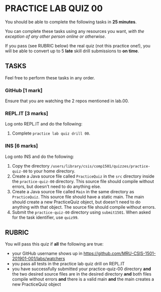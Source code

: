 # PRACTICE LAB QUIZ 00

You should be able to complete the following tasks in **25 minutes**.

You can complete these tasks using any resources you want, _with the exception of any other person online or otherwise_.

If you pass (see RUBRIC below) the real quiz (not this practice one!), you will be able to convert up to 5 **late** skill drill submissions to **on time**.

## TASKS

Feel free to perform these tasks in any order.

### GitHub [1 mark]

Ensure that you are watching the 2 repos mentioned in lab.00.

### REPL<span>.</span>IT [3 marks]

Log onto REPL.IT and do the following:

1. Complete `practice lab quiz drill 00`.

### INS [6 marks]

Log onto INS and do the following:

1. Copy the directory `/users/library/csis/comp1501/quizzes/practice-quiz-00` to your home directory.
1. Create a Java source file called `PracticeQuiz` in the `src` directory inside the `practice-quiz-00` directory. This source file should compile without errors, but doesn't need to do anything else.
1. Create a Java source file called `Main` in the same directory as `PracticeQuiz`. This source file should have a static main. The main should create a new PracticeQuiz object, but doesn't need to do anything with that object. The source file should compile without errors.
1. Submit the `practice-quiz-00` directory using `submit1501`. When asked for the task identifier, use `quiz99`.

## RUBRIC

You will pass this quiz if **all** the following are true:

- your GitHub username shows up in https://github.com/MRU-CSIS-1501-201901-001/labs/watchers
- you pass all tests in the practice lab quiz drill on REPL<span>.</span>IT
- you have successfully submitted your practice-quiz-00 directory **and** the two desired source files are in the desired directory **and** both files compile without errors **and** there is a valid main **and** the main creates a new PracticeQuiz object
